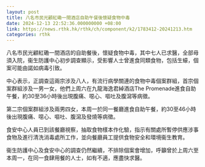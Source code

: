 ```yaml
---
layout: post
title: 八名市民光顧紅磡一間酒店自助午餐後懷疑食物中毒
date: 2024-12-13 22:52:36.000000000 +08:00
link: https://news.rthk.hk/rthk/ch/component/k2/1783412-20241213.htm
categories: rthk
---
```


八名市民光顧紅磡一間酒店的自助餐後，懷疑食物中毒，其中七人已求醫，全部毋須入院，衞生防護中心初步調查顯示，受影響人士曾進食同類食物，包括生蠔，個案可能由諾如病毒引致。

中心表示，正調查這兩宗涉及八人，有流行病學關連的食物中毒個案群組，首宗個案群組涉及一男一女，他們上周六在九龍海逸君綽酒店The Promenade進食自助午餐，約30至36小時後出現腹痛、噁心、嘔吐及腹瀉等病徵。

第二宗個案群組涉及兩男四女，本周一於同一餐廳進食自助午餐，約30至46小時後出現腹痛、噁心、嘔吐、腹瀉及發燒等病徵。

食安中心人員已到該餐廳視察，抽取食物樣本作化驗，指示有關處所暫停供應涉事食物及進行清洗消毒處所工作，並向餐廳員工提供食物安全和環境衞生教育。

衞生防護中心及食安中心的調查仍然繼續，不排除個案會增加，呼籲曾於上周六至本周一，在同一食肆用餐的人士，如有不適，應盡快求醫。
